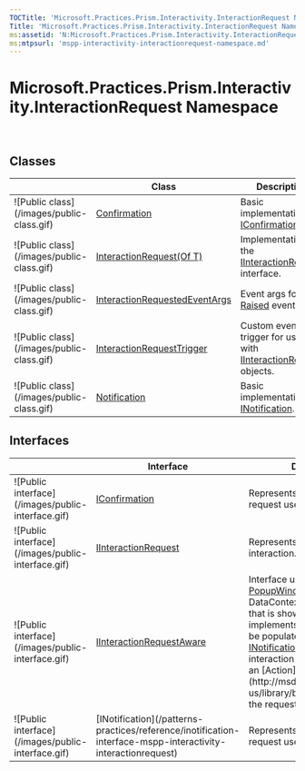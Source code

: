 ```yaml
---
TOCTitle: 'Microsoft.Practices.Prism.Interactivity.InteractionRequest Namespace'
Title: 'Microsoft.Practices.Prism.Interactivity.InteractionRequest Namespace ()'
ms:assetid: 'N:Microsoft.Practices.Prism.Interactivity.InteractionRequest'
ms:mtpsurl: 'mspp-interactivity-interactionrequest-namespace.md'
---
```



# Microsoft.Practices.Prism.Interactivity.InteractionRequest Namespace

 

## Classes


<table>

<thead>
<tr class="header">
<th> </th>
<th>Class</th>
<th>Description</th>
</tr>
</thead>
<tbody>
<tr class="odd">
<td>![Public class](/images/public-class.gif)</td>
<td><a href="/patterns-practices/reference/confirmation-class-mspp-interactivity-interactionrequest">Confirmation</a></td>
<td><div class="summary">
Basic implementation of <a href="/patterns-practices/reference/iconfirmation-interface-mspp-interactivity-interactionrequest">IConfirmation</a>.
</div></td>
</tr>
<tr class="even">
<td>![Public class](/images/public-class.gif)</td>
<td><a href="/patterns-practices/reference/interactionrequest-t-class-mspp-interactivity-interactionrequest">InteractionRequest(Of T)</a></td>
<td><div class="summary">
Implementation of the <a href="/patterns-practices/reference/iinteractionrequest-interface-mspp-interactivity-interactionrequest">IInteractionRequest</a> interface.
</div></td>
</tr>
<tr class="odd">
<td>![Public class](/images/public-class.gif)</td>
<td><a href="/patterns-practices/reference/interactionrequestedeventargs-class-mspp-interactivity-interactionrequest">InteractionRequestedEventArgs</a></td>
<td><div class="summary">
Event args for the <a href="/patterns-practices/reference/iinteractionrequest-raised-event-mspp-interactivity-interactionrequest">Raised</a> event.
</div></td>
</tr>
<tr class="even">
<td>![Public class](/images/public-class.gif)</td>
<td><a href="/patterns-practices/reference/interactionrequesttrigger-class-mspp-interactivity-interactionrequest">InteractionRequestTrigger</a></td>
<td><div class="summary">
Custom event trigger for using with <a href="/patterns-practices/reference/iinteractionrequest-interface-mspp-interactivity-interactionrequest">IInteractionRequest</a> objects.
</div></td>
</tr>
<tr class="odd">
<td>![Public class](/images/public-class.gif)</td>
<td><a href="/patterns-practices/reference/notification-class-mspp-interactivity-interactionrequest">Notification</a></td>
<td><div class="summary">
Basic implementation of <a href="/patterns-practices/reference/inotification-interface-mspp-interactivity-interactionrequest">INotification</a>.
</div></td>
</tr>
</tbody>
</table>

## Interfaces


<table>

<thead>
<tr class="header">
<th> </th>
<th>Interface</th>
<th>Description</th>
</tr>
</thead>
<tbody>
<tr class="odd">
<td>![Public interface](/images/public-interface.gif)</td>
<td><a href="/patterns-practices/reference/iconfirmation-interface-mspp-interactivity-interactionrequest">IConfirmation</a></td>
<td><div class="summary">
Represents an interaction request used for confirmations.
</div></td>
</tr>
<tr class="even">
<td>![Public interface](/images/public-interface.gif)</td>
<td><a href="/patterns-practices/reference/iinteractionrequest-interface-mspp-interactivity-interactionrequest">IInteractionRequest</a></td>
<td><div class="summary">
Represents a request from user interaction.
</div></td>
</tr>
<tr class="odd">
<td>![Public interface](/images/public-interface.gif)</td>
<td><a href="/patterns-practices/reference/iinteractionrequestaware-interface-mspp-interactivity-interactionrequest">IInteractionRequestAware</a></td>
<td><div class="summary">
Interface used by the <a href="/patterns-practices/reference/popupwindowaction-class-mspp-interactivity">PopupWindowAction</a>. If the DataContext object of a view that is shown with this action implements this interface it will be populated with the <a href="/patterns-practices/reference/inotification-interface-mspp-interactivity-interactionrequest">INotification</a> data of the interaction request as well as an [Action](http://msdn.microsoft.com/en-us/library/bb534741) to finish the request upon invocation.
</div></td>
</tr>
<tr class="even">
<td>![Public interface](/images/public-interface.gif)</td>
<td>[INotification](/patterns-practices/reference/inotification-interface-mspp-interactivity-interactionrequest)</td>
<td><div class="summary">
Represents an interaction request used for notifications.
</div></td>
</tr>
</tbody>
</table>
